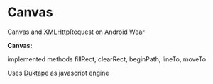 # Canvas

Canvas and XMLHttpRequest on Android Wear

<b>Canvas:</b>

implemented methods fillRect, clearRect, beginPath, lineTo, moveTo


Uses <a href = "http://duktape.org/" >Duktape</a> as javascript engine
